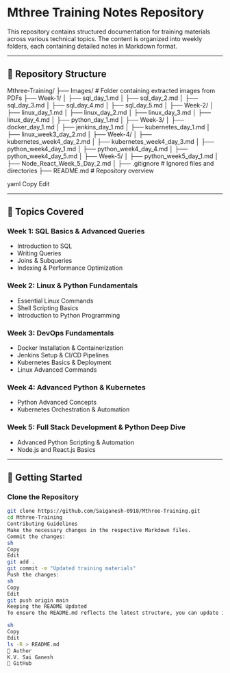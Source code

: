 # Mthree Training Notes Repository

This repository contains structured documentation for training materials across various technical topics. The content is organized into weekly folders, each containing detailed notes in Markdown format.

---

## 📂 Repository Structure

Mthree-Training/ 
├── Images/ # Folder containing extracted images from PDFs 
├── Week-1/ 
│ ├── sql_day_1.md │ 
  ├── sql_day_2.md │ 
  ├── sql_day_3.md │ 
  ├── sql_day_4.md │ 
  ├── sql_day_5.md │ 
├── Week-2/ │ 
  ├── linux_day_1.md │ 
  ├── linux_day_2.md │ 
  ├── linux_day_3.md │ 
  ├── linux_day_4.md │ 
  ├── python_day_1.md │ 
├── Week-3/ │ 
  ├── docker_day_1.md │ 
  ├── jenkins_day_1.md │ 
  ├── kubernetes_day_1.md │ 
  ├── linux_week3_day_2.md │ 
├── Week-4/ │ 
  ├── kubernetes_week4_day_2.md │ 
  ├── kubernetes_week4_day_3.md │ 
  ├── python_week4_day_1.md │ 
  ├── python_week4_day_4.md │ 
  ├── python_week4_day_5.md │ 
├── Week-5/ │ 
  ├── python_week5_day_1.md │ 
  ├── Node_React_Week_5_Day_2.md │ 
├── .gitignore # Ignored files and directories 
├── README.md # Repository overview

yaml
Copy
Edit

---

## 📖 Topics Covered

### Week 1: SQL Basics & Advanced Queries
- Introduction to SQL
- Writing Queries
- Joins & Subqueries
- Indexing & Performance Optimization

### Week 2: Linux & Python Fundamentals
- Essential Linux Commands
- Shell Scripting Basics
- Introduction to Python Programming

### Week 3: DevOps Fundamentals
- Docker Installation & Containerization
- Jenkins Setup & CI/CD Pipelines
- Kubernetes Basics & Deployment
- Linux Advanced Commands

### Week 4: Advanced Python & Kubernetes
- Python Advanced Concepts
- Kubernetes Orchestration & Automation

### Week 5: Full Stack Development & Python Deep Dive
- Advanced Python Scripting & Automation
- Node.js and React.js Basics

---

## 🚀 Getting Started

### Clone the Repository
```sh
git clone https://github.com/Saiganesh-0918/Mthree-Training.git
cd Mthree-Training
Contributing Guidelines
Make the necessary changes in the respective Markdown files.
Commit the changes:
sh
Copy
Edit
git add .
git commit -m "Updated training materials"
Push the changes:
sh
Copy
Edit
git push origin main
Keeping the README Updated
To ensure the README.md reflects the latest structure, you can update it manually or run:

sh
Copy
Edit
ls -R > README.md
💼 Author
K.V. Sai Ganesh
📌 GitHub
